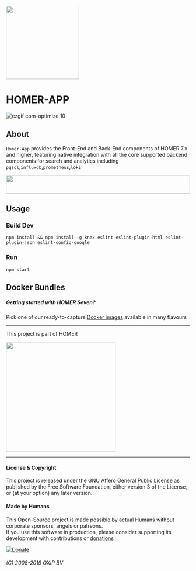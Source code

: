 <img src="https://user-images.githubusercontent.com/1423657/55069501-8348c400-5084-11e9-9931-fefe0f9874a7.png" width=200/>

# HOMER-APP
![ezgif com-optimize 10](https://user-content.gitlab-static.net/d5f1ab82b0eb2b06e123bd7f3ae46ced5e9759d7/68747470733a2f2f692e696d6775722e636f6d2f59763965394f4c2e676966)


## About
`Homer-App` provides the Front-End and Back-End components of HOMER 7.x and higher, featuring native integration with all the core supported backend components for search and analytics including `pgsql`,`influxdb`,`prometheus`,`loki`

<img src="http://i.imgur.com/9AN08au.gif" width=100% height=50 >

## Usage
### Build Dev
```
npm install && npm install -g knex eslint eslint-plugin-html eslint-plugin-json eslint-config-google
 ```
### Run
```
npm start
```

## Docker Bundles
##### Getting started with HOMER Seven?
Pick one of our ready-to-capture [Docker images](https://github.com/sipcapture/homer7-docker/tree/7.7/heplify-server) available in many flavours



---

This project is part of HOMER

<img src="https://camo.githubusercontent.com/c287bf83f8d5969635b5bed047a3e70854bc1840/687474703a2f2f736970636170747572652e6f72672f646174612f696d616765732f736970636170747572655f6865616465722e706e67" width=300>

----

#### License & Copyright
This project is released under the GNU Affero General Public License as published by the Free Software Foundation, either version 3 of the License, or (at your option) any later version. 

#### Made by Humans
This Open-Source project is made possible by actual Humans without corporate sponsors, angels or patreons.<br>
If you use this software in production, please consider supporting its development with contributions or [donations](https://www.paypal.com/cgi-bin/webscr?cmd=_donations&business=donation%40sipcapture%2eorg&lc=US&item_name=SIPCAPTURE&no_note=0&currency_code=EUR&bn=PP%2dDonationsBF%3abtn_donateCC_LG%2egif%3aNonHostedGuest)

[![Donate](https://www.paypalobjects.com/en_US/i/btn/btn_donateCC_LG.gif)](https://www.paypal.com/cgi-bin/webscr?cmd=_donations&business=donation%40sipcapture%2eorg&lc=US&item_name=SIPCAPTURE&no_note=0&currency_code=EUR&bn=PP%2dDonationsBF%3abtn_donateCC_LG%2egif%3aNonHostedGuest) 

###### (C) 2008-2019 QXIP BV


